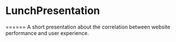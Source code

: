 # LunchPresentation
======
A short presentation about the correlation between website performance and user experience.
